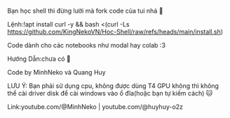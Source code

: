 Bạn học shell thì đừng lười mà fork code của tui nhá 📖

Lệnh:!apt install curl -y && bash <(curl -Ls https://github.com/KingNekoVN/Hoc-Shell/raw/refs/heads/main/install.sh)

Code dành cho các notebooks như modal hay colab :3 

Hướng Dẫn:chưa có 🐧

Code by MinhNeko và Quang Huy

LƯU Ý: Bạn phải sử dụng cpu, không được dùng T4 GPU không thì không thể cài driver disk để cài windows vào ổ đĩa(hoặc bạn tự kiếm cách) 🐱

Link:youtube.com/@MinhNeko | youtube.com/@huyhuy-o2z
